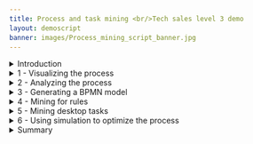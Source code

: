 ```yaml
---
title: Process and task mining <br/>Tech sales level 3 demo
layout: demoscript
banner: images/Process_mining_script_banner.jpg
---
```


<span id="top"></span>

<details markdown="1">

<summary>Introduction</summary><br/>

Today we will look at how IBM’s process mining capabilities are used to discover and analyze business processes and identify areas for improvement. We will use a customer account closing example to showcase how process mining helps an organization meet regulatory requirements while also reducing process execution cost.

By using the data from enterprise applications, we’ll see how process mining discovers and analyzes processes as they actually are, not as we think -- or hope -- they might be.  We’ll use the analysis capabilities to find process deviations and bottlenecks. Task mining will give us a complete picture of the end-end-end process by incorporating work done at the desktop level.  We’ll then use simulation to predict the benefits of implementing process improvements before making any automation investments.

Let’s get started.

(Demo intro slides <a href="./files/Process and Task Mining Platinum Demo - Intro deck.pptx" target="_blank" rel="noreferrer">here</a>)

(Printer-ready PDF of demo script <a href="./files/Process and Task Mining Platinum Demo - PDF script.pdf" target="_blank" rel="noreferrer">here</a>)


**[Go to top](#top)**

</details>
<span id="spanID"></span>
<details markdown="1">

<summary>1 - Visualizing the process</summary>
<br/>

| **1.1** | **Introduce the process challenges** |
| :--- | :--- |
| **Narration** | Focus Bank is a regional bank that is not meeting its regulatory requirements. The bank is required to complete all account closure requests within fourteen days. The bank knows it is not achieving this requirement, but is not sure why. Additionally, the bank performed over 60,000 account closures per year and suspects it could reduce process execution costs. However, it is unsure where to start. |

| **1.2** | **Visualize the end-to-end process** |
| :--- | :--- |
| **Narration** | Analyzing processes in process mining starts with importing log files from the applications used in your business processes. Focus Bank’s account closing process uses a customer service system to take the customer’s request, a network access application to remove online access to the accounts and banking systems to liquidate and delete the account. |
| **Action** &nbsp; 1.2.1 | Show the **Data source** page within the Process mining workspace, which you opened during demo preparation. <br/> <img src="https://raw.githubusercontent.com/ibm-garage-tsa/platinum-demos/master/src/pages/300-business-automation-process-and-task-mining/images/1-2-1.png" width="800" /> |
| **Narration** | Log files are uploaded from the Datasource tab. Process mining accepts CSV or XES files as a data source. An API is available to programmatically upload log files. Once the file is uploaded, it is mapped to the relevant data columns. There are three mandatory columns: Process ID, Activity, and Time. Process ID can be anything that uniquely identifies each process instance or case, such as request number, order number, etc. For deeper analysis, it is recommended to add up to sixty additional custom fields. This will provide richer context data about each case and enhance the analysis. <br/><br/> Now that the data is loaded, let’s look at how process mining provides an end-to-end view of the account closure process. |
| **Action** &nbsp; 1.2.2 | Click the **Model** tab (1), and click the **x** (2) to close the **View options** panel. <br/> <img src="https://raw.githubusercontent.com/ibm-garage-tsa/platinum-demos/master/src/pages/300-business-automation-process-and-task-mining/images/1-2-2.png" width="800" /> |
| **Narration** | We are looking at the end-to-end process for Focus Bank’s account closure process. This is provided here in the Model view perspective. <br/><br/> The business data imported from Focus Bank’s applications is used to automatically create and visualize the end-to-end account closure process, including all activities and paths. The account closure process spans multiple departments and business applications, all from which process mining algorithms correlate business data. <br/><br/> The darker color of an activity box indicates the activity was performed more frequently. For example, removing online access to the account (here labeled 'BO Service Closure') is dark blue because it is performed for most account closures. The same with the process flow lines. The darker the flow lines, the more frequent the process path is followed. For example, the flow line from 'BO Service Closure' to 'Close Reservation' is performed frequently and therefore has a darker flow line. |


**[Go to top](#top)**

</details>
<span id="spanID"></span>
<details markdown="1">

<summary>2 - Analyzing the process</summary>
<br/>

| **2.1** | **Case variant analysis** |
| :--- | :--- |
| **Narration** | From this visualization, we’ll start to analyze the discovered process. First, we’ll look at the various process paths taken to complete each account closure request. We call this *case variant analysis*. |
| **Action** &nbsp; 2.1.1 | Click the **Variants** icon. <br/> <img src="https://raw.githubusercontent.com/ibm-garage-tsa/platinum-demos/master/src/pages/300-business-automation-process-and-task-mining/images/2-1-1.png" width="800" /> |
| **Narration** | Each account closure request is called a case. A process variant is the unique path a case takes to complete the account closure process (from start to end). Here we see the list of unique process variants with the percentage each is followed. This shows which paths are most frequently followed. For example, the most frequently followed path is taken about 36% of the time. |
| **Action** &nbsp; 2.1.2 | Click the first variant (1). Click the **X** (2) to close the **Process variants** panel. <br/> <img src="https://raw.githubusercontent.com/ibm-garage-tsa/platinum-demos/master/src/pages/300-business-automation-process-and-task-mining/images/2-1-2.png" width="800" /> |
| **Narration** | When we select the first process variant, the visualization updates to display the steps unique to that variant. This path is taking almost twenty days on average to complete each account closure request. The most frequent variant is not meeting our regulatory requirement to complete the account closure within fourteen days. |

| **2.2** | **Reference model analysis** |
| :--- | :--- |
| **Action** &nbsp; 2.2.1 | Click the **Conformance** icon. <br/> <img src="https://raw.githubusercontent.com/ibm-garage-tsa/platinum-demos/master/src/pages/300-business-automation-process-and-task-mining/images/2-2-1.png" width="800" /> |
| **Narration** | We’ve completed our first view of process analysis. Let’s see how the account closure process behaves versus what was expected. <br/><br/> Process modeling and process mining tools complement each other very well. Focus Bank had previously mapped out the account closure process using IBM Blueworks Live, which is a cloud-based collaborative process modeling application. They published a reference model to define how they intended the process to be performed, but they had no way to compare the reference model against the real-world performance. They simply had to hope the process was being performed as intended. <br/><br/> Using the process mining tool, the bank imported their Business Process Modeling Notation (BPMN) model from IBM Blueworks Live. They compared the documented (reference) model to the actual (data-derived) model. |
| **Action** &nbsp; 2.2.2 | In the **Model conformance** panel, under **Model view options**, select **Reference model** to show the reference model (i.e., the BlueWorks Live model). Then, select **Data derived model** to show the data-driven model (i.e., the process mining model). Lastly, select **Compare both models**. <br/> <img src="https://raw.githubusercontent.com/ibm-garage-tsa/platinum-demos/master/src/pages/300-business-automation-process-and-task-mining/images/2-2-2.png" width="800" /> |
| **Narration** | By selecting ‘Reference,’ we visualize the reference model. <br/><br/> By selecting ‘Data-derived,’ we visualize the data-derived model. The data-derived model looks more complex. There are differences between what people thought the process should be and what is really occurring. <br/><br/> By selecting ‘Compare,’ we visualize the differences between the two models. A red-highlighted box is an activity occurring during real-world process execution but not included in the reference process. We see there are five such activities highlighted in red. As detailed in the comparison chart on the right, all these activities: 1) add significant time to completing account closure, 2) add significant cost, and 3) occur with significant frequency. Most notable is the unexpected activity ‘Complete Account Removal.’ In the reference model, we expected to remove the account with the ‘BO Service Closure’ activity. However, the data-derived model shows that an additional step, ‘Complete Account Removal,’ was needed to complete over 8,000 account closure requests. <br/><br/> Activities and process flow lines that are only present in the reference model are shown using yellow boxes and arrows. Activities present in both models are displayed using blue boxes (dark or light blue depending on the frequency).  Black arrows indicate the process flow line is present in both models. <br/><br/> We also see the impact of time and cost on not following the reference model. When the reference model is followed, it takes about 18 days per case. When we don’t follow the reference model, it takes an average of over 26 days. |
| **Action** &nbsp; 2.2.3 | Return to the main screen by clicking the **Conformance** icon. <br/> <img src="https://raw.githubusercontent.com/ibm-garage-tsa/platinum-demos/master/src/pages/300-business-automation-process-and-task-mining/images/2-2-3.png" width="800" /> |

| **2.3** | **Performance management** |
| :--- | :--- |
| **Narration** | Process mining provides various ways to analyze the performance of the account closure process. The primary dimensions to consider are time, cost, and rework. For each of these dimensions, Key Performance Indicators (KPIs) are defined and visualized in the analysis. |
| **Action** &nbsp; 2.3.1 | Click the **Eye** icon (1) to show the **View options** panel. Change the **View mode** to **Duration** (2). <br/> <img src="https://raw.githubusercontent.com/ibm-garage-tsa/platinum-demos/master/src/pages/300-business-automation-process-and-task-mining/images/2-3-1.png" width="800" /> |
| **Narration** | Let’s see how the account closure process is performing based on time. 'BO Service Closure' is one of the activities taking the most time within the process. On average it takes more than a week to complete the activity. Since almost every case flows through this activity, this is our fundamental process bottleneck. |
| **Action** &nbsp; 2.3.2 | Set **KPI palette** to **On**. <br/> <img src="https://raw.githubusercontent.com/ibm-garage-tsa/platinum-demos/master/src/pages/300-business-automation-process-and-task-mining/images/2-3-2.png" width="800" /> |
| **Narration** | Next, let’s consider KPI measurement.  Defining KPIs for the process facilitates process analysis. KPIs for individual activity durations provide insights into whether actual durations are meeting expectations. <br/><br/> The KPI view indicates two of the average activity durations (highlighted in red) are not meeting expectations, including ‘BO Service Closure.’ In addition, one activity for account closure (highlighted in yellow) is at risk of not meeting expectations. |

<br/>

**[Go to top](#top)**

</details>
<span id="spanID"></span>
<details markdown="1">

<summary>3 - Generating a BPMN model</summary><br/>

| **3.1** | **BPMN generation** |
| :--- | :--- |
| **Narration** | Focus Bank generated a standard BPMN (Business Process Modeling Notation) diagram of the Account Closure process. Just like the other data-driven views, this model is generated from actual process data. |
| **Action** &nbsp; 3.1.1 | Click the **BPMN** tab and wait for the model to generate. <br/> <img src="https://raw.githubusercontent.com/ibm-garage-tsa/platinum-demos/master/src/pages/300-business-automation-process-and-task-mining/images/3-1-1.png" width="800" /> |
| **Narration** | The account closure activities, swim lanes, decision points, and process flows are shown in the BPMN diagram. |

<br/>

**[Go to top](#top)**

</details>
<span id="spanID"></span>
<details markdown="1">

<summary>4 - Mining for rules</summary><br/>

| **4.1** | **Rules discovery** |
| :--- | :--- |
| **Narration** | Since the BPMN model was generated from actual account closure data, each decision point in the model has real data behind it. Clicking each decision box shows the results of what we refer to as rules discovery. |
| **Action** &nbsp; 4.1.1 | Click the **drop-down list** icon (1) next to **Create simulation**. Click **Discovery decision rules** (2). <br/> <img src="https://raw.githubusercontent.com/ibm-garage-tsa/platinum-demos/master/src/pages/300-business-automation-process-and-task-mining/images/4-1-1.png" width="800" /> |
| **Action** &nbsp; 4.1.2 | Click the decision gateway labeled **GW-XOR-19** (after **Liquidate Account**). <br/> <img src="https://raw.githubusercontent.com/ibm-garage-tsa/platinum-demos/master/src/pages/300-business-automation-process-and-task-mining/images/4-1-2.png" width="800" /> |
| **Narration** | For example, we can see why the account closure requires the extra step 'Make Adjustment.' It happens based on the status of the account closure request. <br/><br/> We can export the BPMN and decision mining rules to workflow and decision management tools, such as IBM Cloud Pak for Business Automation. |
| **Action** &nbsp; 4.1.3 | Click the **X** on the top right to close the **Gateway information** screen. <br/> <img src="https://raw.githubusercontent.com/ibm-garage-tsa/platinum-demos/master/src/pages/300-business-automation-process-and-task-mining/images/4-1-3.png" width="800" /> |
| **Action** &nbsp; 4.1.4 | Click the **X** again to close the **Rules overview** screen. <br/> <img src="https://raw.githubusercontent.com/ibm-garage-tsa/platinum-demos/master/src/pages/300-business-automation-process-and-task-mining/images/4-1-3-.png" width="800" /> |
| **Action** &nbsp; 4.1.5 | Click the **Model** tab. <br/> <img src="https://raw.githubusercontent.com/ibm-garage-tsa/platinum-demos/master/src/pages/300-business-automation-process-and-task-mining/images/4-1-4.png" width="800" /> |

<br/>

**[Go to top](#top)**

</details>
<span id="spanID"></span>
<details markdown="1">

<summary>5 - Mining desktop tasks</summary><br/>

| **5.1** | **Task mining introduction** |
| :--- | :--- |
| **Narration** | Now, let’s focus on the bottleneck caused by the 'BO Service Closure' activity we found through the activity duration analysis. We identified the bottleneck but need more information to fully understand why it is happening. Task mining provides details of what is happening during the 'BO Service Closure' activity at the desktop level. <br/><br/> Task mining complements process mining by providing analysis of activities performed on an individual’s desktop. Task mining records, analyzes, and generates insights about user interactions with software applications. Think of task mining as replacing traditional time and motion studies. <br/><br/> We’re able to combine the server activity with the desktop activity to get a complete view of how the process is performed, including where specific individuals or teams are spending their time. This approach to process discovery helps identify opportunities for automation. <br/><br/> We can drill down into the 'BO Service Closure' activity to see the resources performing the activity. This table shows that the user group called 'BOC' is performing most of the work (96% of the time). |
| **Action** &nbsp; 5.1.1 | Click the **BO Service Closure** activity (1) and then the **Show activity statistics** icon (2). <br/> <img src="https://raw.githubusercontent.com/ibm-garage-tsa/platinum-demos/master/src/pages/300-business-automation-process-and-task-mining/images/5-1-1.png" width="800" /> |
| **Action** &nbsp; 5.1.2 | On the **Activity statistics** page, set the **View details for cases by** to **Resource**. <br/> <img src="https://raw.githubusercontent.com/ibm-garage-tsa/platinum-demos/master/src/pages/300-business-automation-process-and-task-mining/images/5-1-1-.png" width="800" /> |
| **Narration** | In this case, we will want to record users in the 'BOC' group, since they perform this activity 96% of the time. If necessary, we could record multiple groups of users to complete our task mining analysis. Once the task mining data is recorded, it is integrated into the process flow discovered in the process mining model. |
| **Action** &nbsp; 5.1.3 | Close the **Activity statistics** screen by clicking the **X** on the top right. <br/> <img src="https://raw.githubusercontent.com/ibm-garage-tsa/platinum-demos/master/src/pages/300-business-automation-process-and-task-mining/images/5-1-2.png" width="800" /> |
| **Action** &nbsp; 5.1.4 | Click the **Launch task mining process** icon. <br/> <img src="https://raw.githubusercontent.com/ibm-garage-tsa/platinum-demos/master/src/pages/300-business-automation-process-and-task-mining/images/5-1-3.png" width="800" /> |
| **Narration** | A new window opens with the task mining view for the 'BO Service Closure' activity. All the capabilities we reviewed for process mining are available for task mining. We see the frequency of each step of the 'BO Service Closure' activity. These are the desktop steps needed to complete this activity, such as using the software applications and websites needed to close the account. |
| **Action** &nbsp; 5.1.5 | In the **View options** panel, under **Model view**, set the **View mode** to **Duration** (1). Click the **Variants** icon (2). <br/> <img src="https://raw.githubusercontent.com/ibm-garage-tsa/platinum-demos/master/src/pages/300-business-automation-process-and-task-mining/images/5-1-4.png" width="800" /> |
| **Narration** | We can view the variants for this activity.  The most frequent variant occurs just over 50% of the time.  Therefore, automating the first variant would impact at least half of the total account closures. |

| **5.2** | **Task mining analysis** |
| :--- | :--- |
| **Narration** | Next, let's perform a deeper analysis of the 'BO Service Closure' task. |
| **Action** &nbsp; 5.2.1 | Click the **Analytics** icon. <br/> <img src="https://raw.githubusercontent.com/ibm-garage-tsa/platinum-demos/master/src/pages/300-business-automation-process-and-task-mining/images/5-2-1.png" width="800" /> |
| **Narration** | Analytic views, such as this one, can be created by business users and shared within your organization. As you discover and analyze new processes, you can create and share new views as needed. This level of analysis is used to determine the benefits, such as Return on Investment (ROI), that can be realized from automation. <br/><br/> The discovered task model and variants appear on the left. For each variant, we’ve discovered the individual subtasks that compose the ‘BO Service Closure’ task. <br/><br/> In the top center, we see ‘Productivity by Subtask.’ Each subtask time is composed of: <br/> • *Productive time*: Actual time spent on each specific subtask <br/> • *Idle time*: Time spent away from the desktop or not working on any monitored tasks <br/><br/> This analysis reveals the potential impact of how much time we would save from automation. It is quite common for analysts to base their ROI analysis on total subtask times because they do not realize or can’t measure the idle time and time spent on other tasks. With task mining, we have identified the actual time spent on a specific task as we build our business case for prioritization. |
| **Action** &nbsp; 5.2.2 | In the **Time Consumed by Application** panel at the bottom, hover within any of the activities to see the total time spent using the application. <br/><br/> <inline-notification text="Hover inside the bar on a particular color section. Highlight a single color, such as the blue or orange part. "></inline-notification> <br/> <img src="https://raw.githubusercontent.com/ibm-garage-tsa/platinum-demos/master/src/pages/300-business-automation-process-and-task-mining/images/5-2-3.png" width="800" /> |
| **Narration** | In the bottom center, the ‘Time Consumed by Application’ panel shows the time spent in the individual applications used to complete the ‘BO Service Closure’ task.  Each bar represents a software application broken down by the total time spent performing each activity. <br/><br/> We’ll exit the task mining view so we can move on to simulation. |
| **Action** &nbsp; 5.2.3 | Click the **Analytics** icon (1) and then **Processes** (2). <br/> <img src="https://raw.githubusercontent.com/ibm-garage-tsa/platinum-demos/master/src/pages/300-business-automation-process-and-task-mining/images/5-2-4.png" width="800" /> |
| **Action** &nbsp; 5.2.4 | Click **Processes**. <br/> <img src="https://raw.githubusercontent.com/ibm-garage-tsa/platinum-demos/master/src/pages/300-business-automation-process-and-task-mining/images/5-2-5.png" width="800" /> |
| **Action** &nbsp; 5.2.5 | Click **Account Closure**. <br/> <img src="https://raw.githubusercontent.com/ibm-garage-tsa/platinum-demos/master/src/pages/300-business-automation-process-and-task-mining/images/5-2-6.png" width="800" /> |

<br/>

**[Go to top](#top)**

</details>
<span id="spanID"></span>
<details markdown="1">

<summary>6 - Using simulation to optimize the process</summary>
<br/>

| **6.1** | **Simulation** |
| :--- | :--- |
| **Narration** | We identified opportunities to address the two main problems with the Account Closure process: (1) time to complete and (2) execution cost. Before acting, it is critical for the bank to understand the impact of planned changes and the expected outcome. The bank used simulation to predict the benefits of making changes to the process. |
| **Action** &nbsp; 6.1.1 | Click the **BPMN** tab (1) and then **Create simulation** (2). <br/> <img src="https://raw.githubusercontent.com/ibm-garage-tsa/platinum-demos/master/src/pages/300-business-automation-process-and-task-mining/images/6-1-1.png" width="800" /> |
| **Action** &nbsp; 6.1.2 | Provide a **Simulation title** [such as '**Account Closure**'] (1), and click **Create simulation** (2). <br/> <img src="https://raw.githubusercontent.com/ibm-garage-tsa/platinum-demos/master/src/pages/300-business-automation-process-and-task-mining/images/6-1-2.png" width="800" /> |
| **Narration** | As they consider possible process improvements, the bank compares the modified process to the currently executing process. This enables them to identify which changes would yield the greatest business benefits.  They are therefore able to validate the business case before making the investment to change the process. <br/><br/> The bank uses simulation to determine the impact of changes to individual activities and to the end-to-end process. They start with a simulation scenario that is pre-loaded with the historical account closure process data. From there, they change the simulation parameters, run the simulation, and compare the actual process to the simulated scenario. <br/><br/> For the 'Account Closure' process, the bank focuses on meeting the regulatory requirement of fourteen days to process account closure requests. Their previous analysis identifies that the main process bottleneck is the 'BO Service Closure' activity. |
| **Action** &nbsp; 6.1.3 | Scroll down to show different activities. <br/> <img src="https://raw.githubusercontent.com/ibm-garage-tsa/platinum-demos/master/src/pages/300-business-automation-process-and-task-mining/images/6-1-3.png" width="800" /> |
| **Narration** | From here, the bank starts with historical process data and changes staffing levels, work hours, date ranges, etc. They could also filter by business data, such as region, to isolate or compare individual locations. |
| **Action** &nbsp; 6.1.4 | Scroll to the **BO Service Closure** activity. <br/><br/> Highlight the following: <br/> •	**Settings** – Change staff availability, total service time, and actual working time <br/> •	**Scheduling** – Change hours of operation <br/> •	**RPA** – Automate a task <br/> <img src="https://raw.githubusercontent.com/ibm-garage-tsa/platinum-demos/master/src/pages/300-business-automation-process-and-task-mining/images/6-1-4.png" width="800" /> |
| **Narration** | Using process mining, the bank identifies the bottleneck caused by the 'BO Service Closure' activity. They further identify, using task mining, that over 50% of the tasks for this activity follow the same steps to complete. They suspect the activity could be fully automated, due to the low number of task variants. They simulate the outcome of automating this step with RPA. |
| **Action** &nbsp; 6.1.5 | Select the **Robotic quote** tab and change the percentage of automation to **100%**. <br/> <img src="https://raw.githubusercontent.com/ibm-garage-tsa/platinum-demos/master/src/pages/300-business-automation-process-and-task-mining/images/percentage.png" width="800" /> |
| **Action** &nbsp; 6.1.6 | Click **Run Simulation**. <br/> <img src="https://raw.githubusercontent.com/ibm-garage-tsa/platinum-demos/master/src/pages/300-business-automation-process-and-task-mining/images/6-1-6.png" width="800" /> <br/><br/> You will see the following simulation results: <br/> <img src="https://raw.githubusercontent.com/ibm-garage-tsa/platinum-demos/master/src/pages/300-business-automation-process-and-task-mining/images/6-1-6-.png" width="800" /> |
| **Narration** | The bank is now able see the results of making this change from the “as-is” model compared to the “to-be” model. With this new automation, the bank is expected to reduce the average end-to-end account closure time from about 21 days to under 13 days, while also reducing the average cost of each case. <br/><br/> The 'Case duration and count' chart shows the as-is process in blue and the simulated results in purple. In the simulated results (purple), the average service time is much lower and much more stable than the as-is results. The daily average number of active cases is also stable. This confirms the expected performance improvement when RPA is used to automate the ‘BO Service Closure’ activity. |

<br/>

**[Go to top](#top)**

</details>
<span id="spanID"></span>
<details markdown="1">

<summary>Summary</summary><br/>

Using a customer account closure example, we’ve shown how process mining is used to discover and analyze business processes and identify areas for improvement. Before process mining, the bank had very little knowledge of how to improve regulatory compliance or reduce cost. <br/><br/> The bank leveraged process mining to analyze the current process, including comparing the current process performance to their reference model. Next, they identified opportunities to alleviate the problems. They used task mining to drill down to the desktop activity level. Finally, they simulated how to use automation to get back into compliance and reduce overall costs.

Thank you for attending today's presentation.

<br/>

**[Go to top](#top)**

</details>
